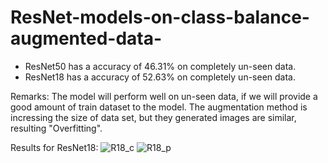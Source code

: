 # ResNet-models-on-class-balance-augmented-data-

- ResNet50 has a accuracy of 46.31% on completely un-seen data.
- ResNet18 has a accuracy of 52.63% on completely un-seen data.

Remarks: The model will perform well on un-seen data, if we will provide a good amount of train dataset to the model. 
         The augmentation method is incressing the size of data set, but they generated images are similar, resulting "Overfitting". 

Results for ResNet18:
![R18_c](https://github.com/KitesAI/ResNet-models-on-class-balance-augmented-data-/assets/147130999/47a50632-33f7-436d-9031-68fcc33520ae)
![R18_p](https://github.com/KitesAI/ResNet-models-on-class-balance-augmented-data-/assets/147130999/b0beade8-e312-4082-a6c4-6fb289d870cf)
